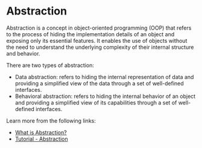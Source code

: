 # Abstraction

Abstraction is a concept in object-oriented programming (OOP) that refers to the process of hiding the implementation details of an object and exposing only its essential features. It enables the use of objects without the need to understand the underlying complexity of their internal structure and behavior.

There are two types of abstraction:

- Data abstraction: refers to hiding the internal representation of data and providing a simplified view of the data through a set of well-defined interfaces.
- Behavioral abstraction: refers to hiding the internal behavior of an object and providing a simplified view of its capabilities through a set of well-defined interfaces.

Learn more from the following links:

- [What is Abstraction?](Abstraction)
- [Tutorial - Abstraction](https://www.youtube.com/watch?v=OF55HZPE7lQ)